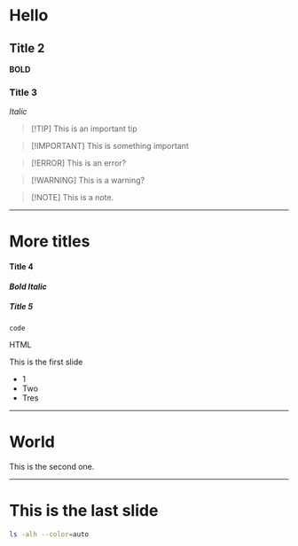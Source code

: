 # Hello

## Title 2

**BOLD**

### Title 3

_Italic_

> [!TIP] This is an important tip

> [!IMPORTANT] This is something important

> [!ERROR] This is an error?

> [!WARNING] This is a warning?

> [!NOTE] This is a note.

---

# More titles

#### Title 4

_**Bold Italic**_

##### Title 5

`code`

<p>HTML</p>

This is the first slide

- 1
- Two
- Tres

---

# World

This is the second one.

---

# This is the last slide

```bash
ls -alh --color=auto
```
